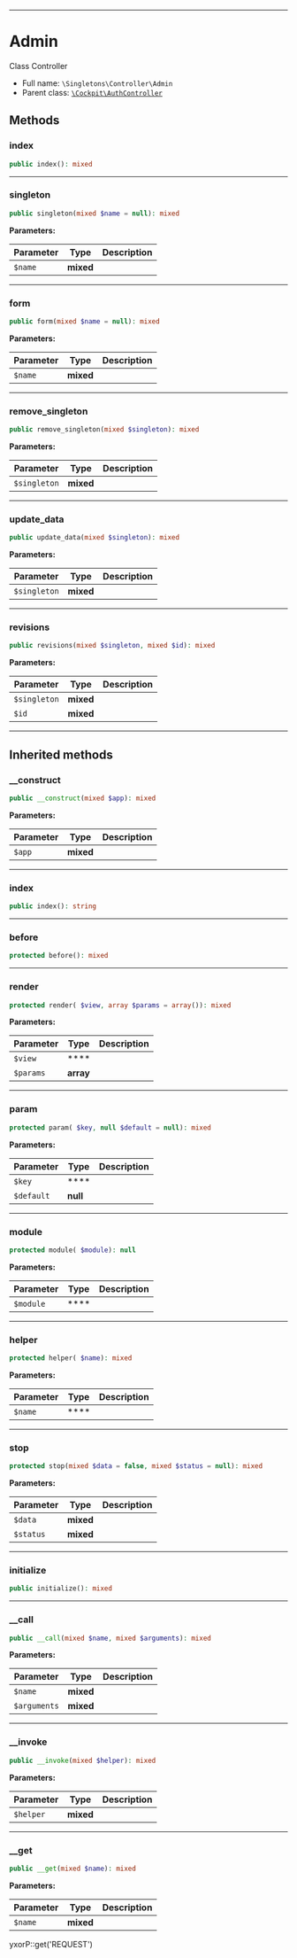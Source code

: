 ***

# Admin

Class Controller

* Full name: `\Singletons\Controller\Admin`
* Parent class: [`\Cockpit\AuthController`](../../Cockpit/AuthController.md)

## Methods

### index

```php
public index(): mixed
```

***

### singleton

```php
public singleton(mixed $name = null): mixed
```

**Parameters:**

| Parameter | Type | Description |
|-----------|------|-------------|
| `$name` | **mixed** |  |

***

### form

```php
public form(mixed $name = null): mixed
```

**Parameters:**

| Parameter | Type | Description |
|-----------|------|-------------|
| `$name` | **mixed** |  |

***

### remove_singleton

```php
public remove_singleton(mixed $singleton): mixed
```

**Parameters:**

| Parameter | Type | Description |
|-----------|------|-------------|
| `$singleton` | **mixed** |  |

***

### update_data

```php
public update_data(mixed $singleton): mixed
```

**Parameters:**

| Parameter | Type | Description |
|-----------|------|-------------|
| `$singleton` | **mixed** |  |

***

### revisions

```php
public revisions(mixed $singleton, mixed $id): mixed
```

**Parameters:**

| Parameter | Type | Description |
|-----------|------|-------------|
| `$singleton` | **mixed** |  |
| `$id` | **mixed** |  |

***

## Inherited methods

### __construct

```php
public __construct(mixed $app): mixed
```

**Parameters:**

| Parameter | Type | Description |
|-----------|------|-------------|
| `$app` | **mixed** |  |

***

### index

```php
public index(): string
```

***

### before

```php
protected before(): mixed
```

***

### render

```php
protected render( $view, array $params = array()): mixed
```

**Parameters:**

| Parameter | Type | Description |
|-----------|------|-------------|
| `$view` | **** |  |
| `$params` | **array** |  |

***

### param

```php
protected param( $key, null $default = null): mixed
```

**Parameters:**

| Parameter | Type | Description |
|-----------|------|-------------|
| `$key` | **** |  |
| `$default` | **null** |  |

***

### module

```php
protected module( $module): null
```

**Parameters:**

| Parameter | Type | Description |
|-----------|------|-------------|
| `$module` | **** |  |

***

### helper

```php
protected helper( $name): mixed
```

**Parameters:**

| Parameter | Type | Description |
|-----------|------|-------------|
| `$name` | **** |  |

***

### stop

```php
protected stop(mixed $data = false, mixed $status = null): mixed
```

**Parameters:**

| Parameter | Type | Description |
|-----------|------|-------------|
| `$data` | **mixed** |  |
| `$status` | **mixed** |  |

***

### initialize

```php
public initialize(): mixed
```

***

### __call

```php
public __call(mixed $name, mixed $arguments): mixed
```

**Parameters:**

| Parameter | Type | Description |
|-----------|------|-------------|
| `$name` | **mixed** |  |
| `$arguments` | **mixed** |  |

***

### __invoke

```php
public __invoke(mixed $helper): mixed
```

**Parameters:**

| Parameter | Type | Description |
|-----------|------|-------------|
| `$helper` | **mixed** |  |

***

### __get

```php
public __get(mixed $name): mixed
```

**Parameters:**

| Parameter | Type | Description |
|-----------|------|-------------|
| `$name` | **mixed** |  |

yxorP::get('REQUEST')
